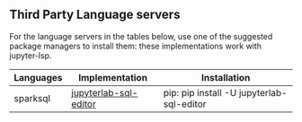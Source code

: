 ## Third Party Language servers

For the language servers in the tables below, use one of the suggested package managers to install them: these implementations work with jupyter-lsp.


|Languages       | Implementation                |Installation                 |
|----------------|-------------------------------|-----------------------------|
|sparksql |[jupyterlab-sql-editor](https://github.com/CybercentreCanada/jupyterlab-sql-editor) |pip: pip install -U jupyterlab-sql-editor|
